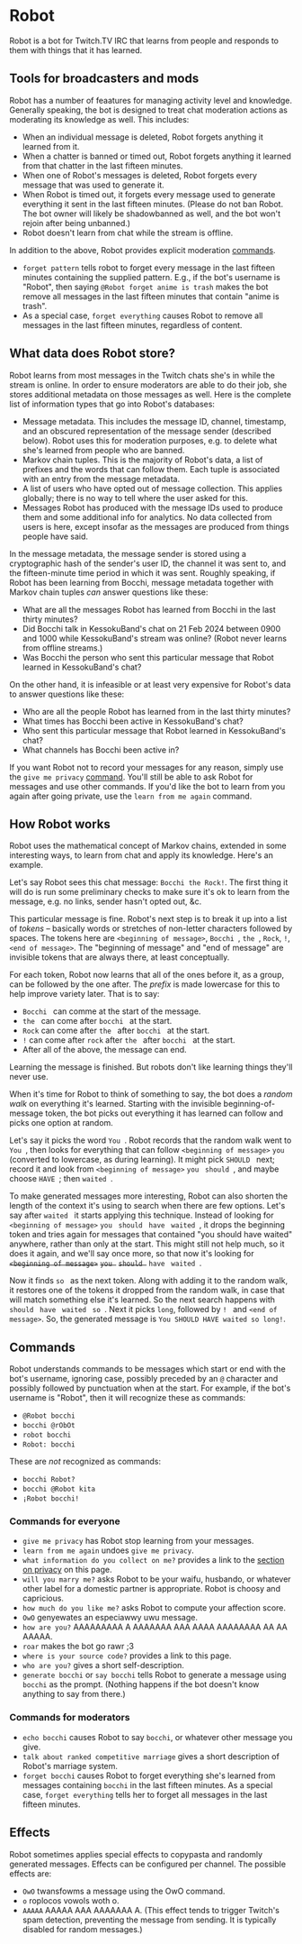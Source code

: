 # Robot

Robot is a bot for Twitch.TV IRC that learns from people and responds to them with things that it has learned.


## Tools for broadcasters and mods

Robot has a number of feaatures for managing activity level and knowledge.
Generally speaking, the bot is designed to treat chat moderation actions as moderating its knowledge as well.
This includes:

- When an individual message is deleted, Robot forgets anything it learned from it.
- When a chatter is banned or timed out, Robot forgets anything it learned from that chatter in the last fifteen minutes.
- When one of Robot's messages is deleted, Robot forgets every message that was used to generate it.
- When Robot is timed out, it forgets every message used to generate everything it sent in the last fifteen minutes.
  (Please do not ban Robot. The bot owner will likely be shadowbanned as well, and the bot won't rejoin after being unbanned.)
- Robot doesn't learn from chat while the stream is offline.

In addition to the above, Robot provides explicit moderation [commands](#commands).

- `forget pattern` tells robot to forget every message in the last fifteen minutes containing the supplied pattern.
  E.g., if the bot's username is "Robot", then saying `@Robot forget anime is trash` makes the bot remove all messages in the last fifteen minutes that contain "anime is trash".
- As a special case, `forget everything` causes Robot to remove all messages in the last fifteen minutes, regardless of content.


## What data does Robot store?

Robot learns from most messages in the Twitch chats she's in while the stream is online.
In order to ensure moderators are able to do their job, she stores additional metadata on those messages as well.
Here is the complete list of information types that go into Robot's databases:

- Message metadata.
  This includes the message ID, channel, timestamp, and an obscured representation of the message sender (described below).
  Robot uses this for moderation purposes, e.g. to delete what she's learned from people who are banned.
- Markov chain tuples.
  This is the majority of Robot's data, a list of prefixes and the words that can follow them.
  Each tuple is associated with an entry from the message metadata.
- A list of users who have opted out of message collection.
  This applies globally; there is no way to tell where the user asked for this.
- Messages Robot has produced with the message IDs used to produce them and some additional info for analytics.
  No data collected from users is here, except insofar as the messages are produced from things people have said.

In the message metadata, the message sender is stored using a cryptographic hash of the sender's user ID, the channel it was sent to, and the fifteen-minute time period in which it was sent.
Roughly speaking, if Robot has been learning from Bocchi, message metadata together with Markov chain tuples *can* answer questions like these:

- What are all the messages Robot has learned from Bocchi in the last thirty minutes?
- Did Bocchi talk in KessokuBand's chat on 21 Feb 2024 between 0900 and 1000 while KessokuBand's stream was online? (Robot never learns from offline streams.)
- Was Bocchi the person who sent this particular message that Robot learned in KessokuBand's chat?

On the other hand, it is infeasible or at least very expensive for Robot's data to answer questions like these:

- Who are all the people Robot has learned from in the last thirty minutes?
- What times has Bocchi been active in KessokuBand's chat?
- Who sent this particular message that Robot learned in KessokuBand's chat?
- What channels has Bocchi been active in?

If you want Robot not to record your messages for any reason, simply use the `give me privacy` [command](#commands).
You'll still be able to ask Robot for messages and use other commands.
If you'd like the bot to learn from you again after going private, use the `learn from me again` command.


## How Robot works

Robot uses the mathematical concept of Markov chains, extended in some interesting ways, to learn from chat and apply its knowledge.
Here's an example.

Let's say Robot sees this chat message: `Bocchi the Rock!`.
The first thing it will do is run some preliminary checks to make sure it's ok to learn from the message,
e.g. no links, sender hasn't opted out, &c.

This particular message is fine.
Robot's next step is to break it up into a list of *tokens* – basically words or stretches of non-letter characters followed by spaces.
The tokens here are `<beginning of message>`, `Bocchi `, `the `, `Rock`, `!`, `<end of message>`.
The "beginning of message" and "end of message" are invisible tokens that are always there, at least conceptually.

For each token, Robot now learns that all of the ones before it, as a group, can be followed by the one after.
The *prefix* is made lowercase for this to help improve variety later.
That is to say:

- `Bocchi ` can comme at the start of the message.
- `the ` can come after `bocchi ` at the start.
- `Rock` can come after `the ` after `bocchi ` at the start.
- `!` can come after `rock` after `the ` after `bocchi ` at the start.
- After all of the above, the message can end.

Learning the message is finished.
But robots don't like learning things they'll never use.

When it's time for Robot to think of something to say, the bot does a *random walk* on everything it's learned.
Starting with the invisible beginning-of-message token, the bot picks out everything it has learned can follow and picks one option at random.

Let's say it picks the word `You `.
Robot records that the random walk went to `You `, then looks for everything that can follow `<beginning of message>` `you ` (converted to lowercase, as during learning).
It might pick `SHOULD ` next; record it and look from `<beginning of message>` `you ` `should `, and maybe choose `HAVE `; then `waited `.

To make generated messages more interesting, Robot can also shorten the length of the context it's using to search when there are few options.
Let's say after `waited ` it starts applying this technique.
Instead of looking for `<beginning of message>` `you ` `should ` `have ` `waited `, it drops the beginning token and tries again for messages that contained "you should have waited" anywhere, rather than only at the start.
This might still not help much, so it does it again, and we'll say once more, so that now it's looking for ~~`<beginning of message>`~~ ~~`you `~~ ~~`should `~~ `have ` `waited `.

Now it finds `so ` as the next token.
Along with adding it to the random walk, it restores one of the tokens it dropped from the random walk, in case that will match something else it's learned.
So the next search happens with `should ` `have ` `waited ` `so `.
Next it picks `long`, followed by `! ` and `<end of message>`.
So, the generated message is `You SHOULD HAVE waited so long!`.


## Commands

Robot understands commands to be messages which start or end with the bot's username, ignoring case, possibly preceded by an `@` character and possibly followed by punctuation when at the start.
For example, if the bot's username is "Robot", then it will recognize these as commands:

- `@Robot bocchi`
- `bocchi @rObOt`
- `robot bocchi`
- `Robot: bocchi`

These are *not* recognized as commands:

- `bocchi Robot?`
- `bocchi @Robot kita`
- `¡Robot bocchi!`

### Commands for everyone

- `give me privacy` has Robot stop learning from your messages.
- `learn from me again` undoes `give me privacy`.
- `what information do you collect on me?` provides a link to the [section on privacy](#what-data-does-robot-store) on this page.
- `will you marry me?` asks Robot to be your waifu, husbando, or whatever other label for a domestic partner is appropriate. Robot is choosy and capricious.
- `how much do you like me?` asks Robot to compute your affection score.
- `OwO` genyewates an especiawwy uwu message.
- `how are you?` AAAAAAAAA A AAAAAAA AAA AAAA AAAAAAAA AA AA AAAAA.
- `roar` makes the bot go rawr ;3
- `where is your source code?` provides a link to this page.
- `who are you?` gives a short self-description.
- `generate bocchi` or `say bocchi` tells Robot to generate a message using `bocchi` as the prompt. (Nothing happens if the bot doesn't know anything to say from there.)

### Commands for moderators

- `echo bocchi` causes Robot to say `bocchi`, or whatever other message you give.
- `talk about ranked competitive marriage` gives a short description of Robot's marriage system.
- `forget bocchi` causes Robot to forget everything she's learned from messages containing `bocchi` in the last fifteen minutes. As a special case, `forget everything` tells her to forget all messages in the last fifteen minutes.


## Effects

Robot sometimes applies special effects to copypasta and randomly generated messages.
Effects can be configured per channel.
The possible effects are:

- `OwO` twansfowms a message using the OwO command.
- `o` roplocos vowols woth o.
- `AAAAA` AAAAA AAA AAAAAAA A. (This effect tends to trigger Twitch's spam detection, preventing the message from sending. It is typically disabled for random messages.)
